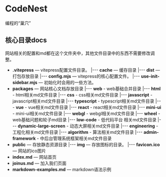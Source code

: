# CodeNest
编程的“巢穴”

## 核心目录docs
网站相关的配置和md都在这个文件夹中，其他文件目录中的东西不需要修改调整。
- **.vitepress** — vitepress配置文件目录。
  |--- **cache** — 缓存目录 
  |--- **dist** — 打包存放目录
  |--- **config.mjs** — vitepress的核心配置文件。
  |--- **use-init-sidebar.mjs** — 初始化时会用的一些方法。
- **packages** — 网站核心文档存放目录
  |--- **web** -  web基础合并目录
  |--- **html** -  html相关md文件目录
  |--- **css** -  css相关md文件目录
  |--- **javascript** -  javascript相关md文件目录
  |--- **typescript** -  typescript相关md文件目录
  |--- **vue** -  vue相关md文件目录
  |--- **react** -  react相关md文件目录
  |--- **mini-ui** -  mini-ui相关md文件目录
  |--- **webgl** -  webgl相关md文件目录
  |--- **wheel** -  web基础问题和轮子md目录
  |--- **low-code** -  低代码平台 相关md文件目录
  |--- **dynamic-large-screen** -  动态大屏相关md文件目录
  |--- **engineering** -  工程化相关md文件目录
  |--- **algorithm** -  算法相关md文件目录
  |--- **admin-framework** -  中后台管理系统框架相关md文件目录
- **public** — 存放静态资源目录
  |--- **img** — 存放图标的目录。
  |--- **favicon.ico** — 网站的ico图片
- **index.md** — 网站首页
- **joinus.md** — 加入我们页面
- **markdown-examples.md** — markdown语法示例
